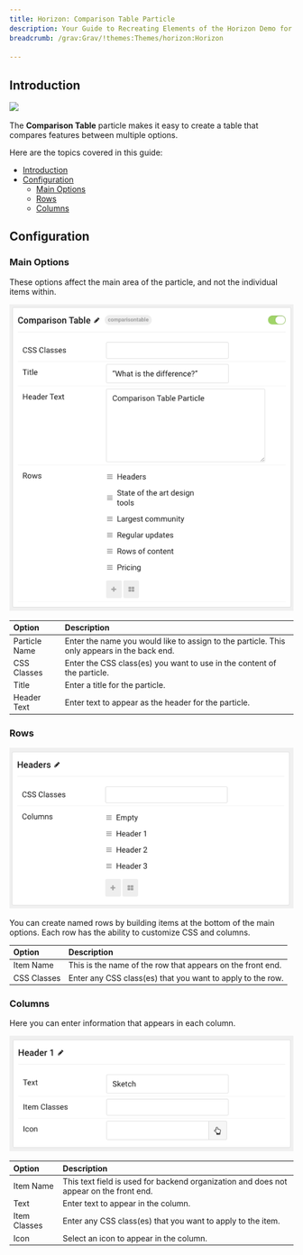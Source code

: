 ```yaml
---
title: Horizon: Comparison Table Particle
description: Your Guide to Recreating Elements of the Horizon Demo for Grav
breadcrumb: /grav:Grav/!themes:Themes/horizon:Horizon

---
```


## Introduction

![](assets/particle_comparison1.png)

The **Comparison Table** particle makes it easy to create a table that compares features between multiple options.

Here are the topics covered in this guide:

- [Introduction](#introduction)
- [Configuration](#configuration)
  - [Main Options](#main-options)
  - [Rows](#rows)
  - [Columns](#columns)

## Configuration

### Main Options

These options affect the main area of the particle, and not the individual items within.

![](assets/particle_comparison2.png)

| Option        | Description                                                                                 |
| :------------ | :------------------------------------------------------------------------------------------ |
| Particle Name | Enter the name you would like to assign to the particle. This only appears in the back end. |
| CSS Classes   | Enter the CSS class(es) you want to use in the content of the particle.                     |
| Title         | Enter a title for the particle.                                                             |
| Header Text   | Enter text to appear as the header for the particle.                                        |

### Rows

![](assets/particle_comparison3.png)

You can create named rows by building items at the bottom of the main options. Each row has the ability to customize CSS and columns.

| Option      | Description                                                |
| :-----      | :-----                                                     |
| Item Name   | This is the name of the row that appears on the front end. |
| CSS Classes | Enter any CSS class(es) that you want to apply to the row. |

### Columns

Here you can enter information that appears in each column.

![](assets/particle_comparison4.png)

| Option       | Description                                                                            |
| :----------  | :------------------------------------------------------------------                    |
| Item Name    | This text field is used for backend organization and does not appear on the front end. |
| Text         | Enter text to appear in the column.                                                    |
| Item Classes | Enter any CSS class(es) that you want to apply to the item.                            |
| Icon         | Select an icon to appear in the column.                                                |
